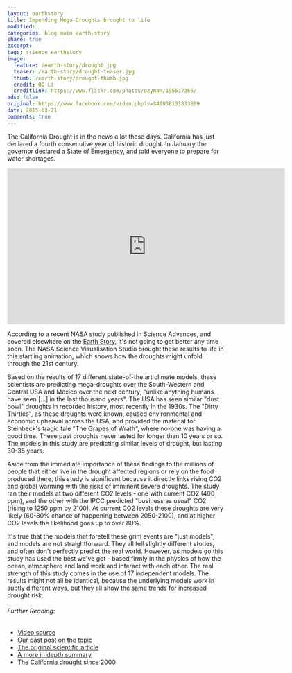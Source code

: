 ```yaml
---
layout: earthstory
title: Impending Mega-Droughts brought to life
modified:
categories: blog main earth-story
share: true
excerpt:
tags: science earthstory
image:
  feature: /earth-story/drought.jpg
  teaser: /earth-story/drought-teaser.jpg
  thumb: /earth-story/drought-thumb.jpg
  credit: QQ Li
  creditlink: https://www.flickr.com/photos/ozyman/155517365/
ads: false
original: https://www.facebook.com/video.php?v=848938131833899
date: 2015-03-21
comments: true
---
```


The California Drought is in the news a lot these days. California has just declared a fourth consecutive year of historic drought. In January the governor declared a State of Emergency, and told everyone to prepare for water shortages.

<iframe width="640" height="360" src="http://svs.gsfc.nasa.gov/vis/a000000/a004200/a004270/10yr_-3to3_rcp85.mp4" frameborder="0" allowfullscreen></iframe>


According to a recent NASA study published in Science Advances, and covered elsewhere on the [Earth Story](http://goo.gl/BVYf1x), it's not going to get better any time soon. The NASA Science Visualisation Studio brought these results to life in this startling animation, which shows how the droughts might unfold through the 21st century.

Based on the results of 17 different state-of-the art climate models, these scientists are predicting mega-droughts over the South-Western and Central USA and Mexico over the next century, "unlike anything humans have seen [...] in the last thousand years". The USA has seen similar "dust bowl" droughts in recorded history, most recently in the 1930s. The "Dirty Thirties", as these droughts were known, caused environmental and economic upheaval across the USA, and provided the material for Steinbeck's tragic tale "The Grapes of Wrath", where no-one was having a good time. These past droughts never lasted for longer than 10 years or so. The models in this study are predicting similar levels of drought, but lasting 30-35 years.

Aside from the immediate importance of these findings to the millions of people that either live in the drought affected regions or rely on the food produced there, this study is significant because it directly links rising CO2 and global warming with the risks of imminent severe droughts. The study ran their models at two different CO2 levels - one with current CO2 (400 ppm), and the other with the IPCC predicted "business as usual" CO2 (rising to 1250 ppm by 2100). At current CO2 levels these droughts are very likely (60-80% chance of happening between 2050-2100), and at higher CO2 levels the likelihood goes up to over 80%.

It's true that the models that foretell these grim events are "just models", and models are not straightforward. They all tell slightly different stories, and often don't perfectly predict the real world. However, as models go this study has used the best we've got - based firmly in the physics of how the ocean, atmosphere and land work and interact with each other. The real strength of this study comes in the use of 17 independent models. The results might not all be identical, because the underlying models work in subtly different ways, but they all show the same trends for increased drought risk.

###### Further Reading:
* [Video source](http://svs.gsfc.nasa.gov/vis/a000000/a004200/a004270/10yr_-3to3_rcp85.mp4)
* [Our past post on the topic](http://on.fb.me/1xHiRhU)
* [The original scientific article](http://goo.gl/oufe1p)
* [A more in depth summary](http://goo.gl/KYo7h4)
* [The California drought since 2000](http://xkcd.com/1410/)
